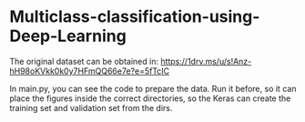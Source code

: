 # Multiclass-classification-using-Deep-Learning

The original dataset can be obtained in:
https://1drv.ms/u/s!Anz-hH98oKVkk0k0y7HFmQQ66e7e?e=5fTcIC

In main.py, you can see the code to prepare the data. Run it before, so it can place the figures inside the correct directories, 
so the Keras can create the training set and validation set from the dirs. 


